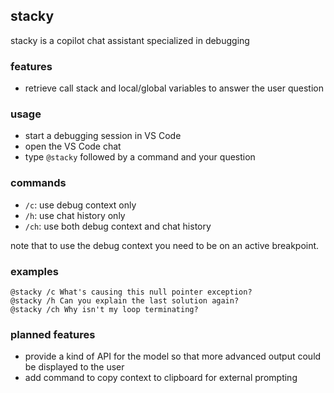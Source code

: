 ## stacky

stacky is a copilot chat assistant specialized in debugging

### features

- retrieve call stack and local/global variables to answer the user question

### usage

- start a debugging session in VS Code
- open the VS Code chat
- type `@stacky` followed by a command and your question

### commands

- `/c`: use debug context only
- `/h`: use chat history only
- `/ch`: use both debug context and chat history

note that to use the debug context you need to be on an active breakpoint.

### examples

```
@stacky /c What's causing this null pointer exception?
@stacky /h Can you explain the last solution again?
@stacky /ch Why isn't my loop terminating?
```

### planned features

- provide a kind of API for the model so that more advanced output could be displayed to the user
- add command to copy context to clipboard for external prompting
